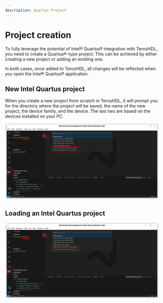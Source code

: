 ```yaml
---
description: Quartus Project
---
```


# Project creation

To fully leverage the potential of Intel® Quartus® integration with TerosHDL, you need to create a Quartus®-type project. This can be achieved by either creating a new project or adding an existing one.

In both cases, once added to TerosHDL, all changes will be reflected when you open the Intel® Quartus® application.

## New Intel Quartus project

When you create a new project from scratch in TerosHDL, it will prompt you for the directory where the project will be saved, the name of the new project, the device family, and the device. The last two are based on the devices installed on your PC.

<p align="center">

![Quartus](/img/tool_manager/tools/quartus/new_project.png)
</p>

## Loading an Intel Quartus project

<p align="center">

![Quartus](/img/tool_manager/tools/quartus/new_project.png)
</p>